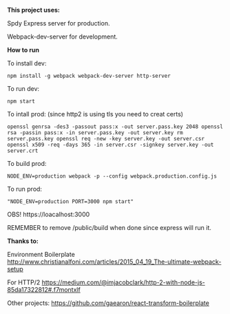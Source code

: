 **This project uses:**

Spdy Express server for production.

Webpack-dev-server for development.

**How to run**

To install dev:

`npm install -g webpack webpack-dev-server http-server`

To run dev:

`npm start`

To intall prod:
(since http2 is using tls you need to creat certs)

`
openssl genrsa -des3 -passout pass:x -out server.pass.key 2048
openssl rsa -passin pass:x -in server.pass.key -out server.key
rm server.pass.key
openssl req -new -key server.key -out server.csr
openssl x509 -req -days 365 -in server.csr -signkey server.key -out server.crt
`

To build prod:

`NODE_ENV=production webpack -p --config webpack.production.config.js`

To run prod:

`"NODE_ENV=production PORT=3000 npm start"`


OBS! https://loacalhost:3000

REMEMBER to remove /public/build when done since express will run it.



**Thanks to:**

Environment Boilerplate
http://www.christianalfoni.com/articles/2015_04_19_The-ultimate-webpack-setup

For HTTP/2
https://medium.com/@imjacobclark/http-2-with-node-js-85da17322812#.f7montxlf

Other projects:
https://github.com/gaearon/react-transform-boilerplate
